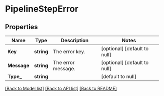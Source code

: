 # PipelineStepError

## Properties
Name | Type | Description | Notes
------------ | ------------- | ------------- | -------------
**Key** | **string** | The error key. | [optional] [default to null]
**Message** | **string** | The error message. | [optional] [default to null]
**Type_** | **string** |  | [default to null]

[[Back to Model list]](../README.md#documentation-for-models) [[Back to API list]](../README.md#documentation-for-api-endpoints) [[Back to README]](../README.md)

